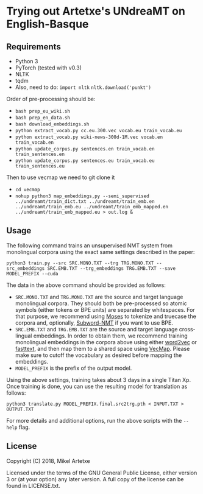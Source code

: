 Trying out Artetxe's UNdreaMT on English-Basque
==================

Requirements
--------
- Python 3
- PyTorch (tested with v0.3)
- NLTK
- tqdm
- Also, need to do:
  `import nltk`
  `nltk.download('punkt')`

Order of pre-processing should be:

* `bash prep_eu_wiki.sh`
* `bash prep_en_data.sh`
* `bash download_embeddings.sh`
* `python extract_vocab.py cc.eu.300.vec vocab.eu train_vocab.eu`
* `python extract_vocab.py wiki-news-300d-1M.vec vocab.en train_vocab.en`
* `python update_corpus.py sentences.en train_vocab.en train_sentences.en`
* `python update_corpus.py sentences.eu train_vocab.eu train_sentences.eu`

Then to use vecmap we need to git clone it

* `cd vecmap`
* `nohup python3 map_embeddings,py --semi_supervised ../undreamt/train_dict.txt ../undreamt/train_emb.en ../undreamt/train_emb.eu ../undreamt/train_emb_mapped.en ../undreamt/train_emb_mapped.eu > out.log &`


Usage
--------

The following command trains an unsupervised NMT system from monolingual corpora using the exact same settings described in the paper:

```
python3 train.py --src SRC.MONO.TXT --trg TRG.MONO.TXT --src_embeddings SRC.EMB.TXT --trg_embeddings TRG.EMB.TXT --save MODEL_PREFIX --cuda
```

The data in the above command should be provided as follows:
- `SRC.MONO.TXT` and `TRG.MONO.TXT` are the source and target language monolingual corpora. They should both be pre-processed so atomic symbols (either tokens or BPE units) are separated by whitespaces. For that purpose, we recommend using [Moses](http://www.statmt.org/moses/) to tokenize and truecase the corpora and, optionally, [Subword-NMT](https://github.com/rsennrich/subword-nmt) if you want to use BPE.
- `SRC.EMB.TXT` and `TRG.EMB.TXT` are the source and target language cross-lingual embeddings. In order to obtain them, we recommend training monolingual embeddings in the corpora above using either [word2vec](https://github.com/tmikolov/word2vec) or [fasttext](https://github.com/facebookresearch/fastText), and then map them to a shared space using [VecMap](https://github.com/artetxem/vecmap). Please make sure to cutoff the vocabulary as desired before mapping the embeddings.
- `MODEL_PREFIX` is the prefix of the output model.

Using the above settings, training takes about 3 days in a single Titan Xp. Once training is done, you can use the resulting model for translation as follows:

```
python3 translate.py MODEL_PREFIX.final.src2trg.pth < INPUT.TXT > OUTPUT.TXT
```

For more details and additional options, run the above scripts with the `--help` flag.

License
-------

Copyright (C) 2018, Mikel Artetxe

Licensed under the terms of the GNU General Public License, either version 3 or (at your option) any later version. A full copy of the license can be found in LICENSE.txt.

